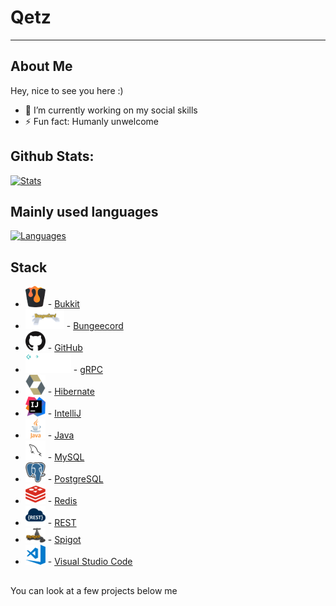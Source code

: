 # Qetz

---

## About Me

Hey, nice to see you here :)

- 🔭 I’m currently working on my social skills
- ⚡ Fun fact: Humanly unwelcome

## Github Stats:

[![Stats](https://github-readme-stats.codestackr.vercel.app/api?username=QetzDev&show_icons=true&hide_border=true&hide_title=true&include_all_commits=true&count_private=true&bg_color=0d1117&text_color=0d9fde&hide_border=true)](https://github.com/QetzDev/)

## Mainly used languages 

[![Languages](https://github-readme-stats.vercel.app/api/top-langs/?username=QetzDev&hide_title=true&bg_color=0d1117&text_color=0d9fde&hide_border=true)](https://github.com/QetzDev/)

## Stack

* ![Bukkit Logo](https://raw.githubusercontent.com/QetzDev/QetzDev/master/bukkit.png) - [Bukkit](https://dev.bukkit.org/)
* ![Bungeecord Logo](https://raw.githubusercontent.com/QetzDev/QetzDev/master/bungeecord.png) - [Bungeecord](https://www.spigotmc.org/wiki/bungeecord/)
* ![GitHub Logo](https://raw.githubusercontent.com/QetzDev/QetzDev/master/github.png) - [GitHub](https://github.com/)
* ![gRPC Logo](https://raw.githubusercontent.com/QetzDev/QetzDev/master/grpc.png) - [gRPC](https://grpc.io/)
* ![Hibernate Logo](https://raw.githubusercontent.com/QetzDev/QetzDev/master/hibernate.png) - [Hibernate](https://hibernate.org/)
* ![IntelliJ Logo](https://raw.githubusercontent.com/QetzDev/QetzDev/master/intellij.png) - [IntelliJ](https://www.jetbrains.com/idea/)
* ![Java Logo](https://raw.githubusercontent.com/QetzDev/QetzDev/master/java.png) - [Java](https://java.com/)
* ![MySQL Logo](https://raw.githubusercontent.com/QetzDev/QetzDev/master/mysql.png) - [MySQL](https://mysql.com/)
* ![PostgreSQL Logo](https://raw.githubusercontent.com/QetzDev/QetzDev/master/postgresql.png) - [PostgreSQL](https://postgresql.org/)
* ![Redis Logo](https://raw.githubusercontent.com/QetzDev/QetzDev/master/redis.png) - [Redis](https://redis.io/)
* ![REST Logo](https://raw.githubusercontent.com/QetzDev/QetzDev/master/rest.png) - [REST](https://wikipedia.org/wiki/Rest)
* ![Spigot Logo](https://raw.githubusercontent.com/QetzDev/QetzDev/master/spigot.png) - [Spigot](https://spigotmc.org/)
* ![Visual Studio Code Logo](https://raw.githubusercontent.com/QetzDev/QetzDev/master/visual-studio-code.png) - [Visual Studio Code](https://code.visualstudio.com/)

##

You can look at a few projects below me
